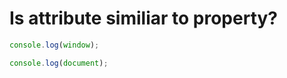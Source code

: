 <h1>Is <span class="text-orange-500 font-semibold">attribute</span> similiar to <span class="text-orange-500 font-semibold">property?</span></h1>

```js
console.log(window);
```

```js
console.log(document);
```




